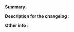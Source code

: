 **Summary** :  
<!--
Provide a summary for the reviewers of this pull request, stating the section will help
Please provide enough information so that others can review your pull request
-->

**Description for the changelog** :  
<!--
A short (one line) summary that describes the changes in this pull request
for inclusion in the change log
-->

**Other info** :  
<!--
Add here any other information that may be of help to the reviewer
If this closes an existing issue then add "closes #xxxx", where xxxx is the issue number

Thanks for submitting a pull request!
Please make sure you follow our code_of_conduct.md
and our contributing guidelines contributing.md
-->
